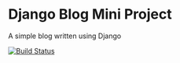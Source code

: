 # Django Blog Mini Project
A simple blog written using Django

[![Build Status](https://www.travis-ci.org/michaeltralee/django-blog.svg?branch=master)](https://www.travis-ci.org/michaeltralee/django-blog)
